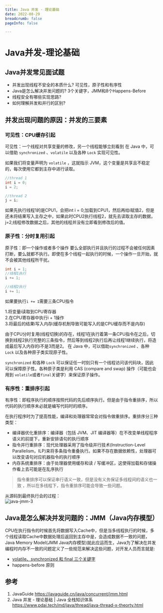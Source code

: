 ```yaml
---
title: Java 并发 - 理论基础
date: 2022-08-29
breadcrumb: false
pageInfo: false

---
```


# Java并发-理论基础

## Java并发常见面试题

- 并发出现线程不安全的本质什么? 可见性，原子性和有序性
- Java是怎么解决并发问题的? 3个关键字，JMM和8个Happens-Before
- 线程安全有哪些实现思路?
- 如何理解并发和并行的区别?

## 并发出现问题的原因：并发的三要素

### 可见性：CPU缓存引起

可见性：一个线程对共享变量的修改，另一个线程能够立刻看到
在 Java 中，可以借助 `synchronized` 、`volatile` 以及各种 `Lock` 实现可见性。

如果我们将变量声明为 `volatile` ，这就指示 JVM，这个变量是共享且不稳定的，每次使用它都到主存中进行读取。

```java :no-line-numbers
//thread 1
int i = 0;
i = 2;

//thread 2
j = i;
```

如果先执行线程1的是CPU1，会把int i = 0;加载到CPU1，然后再给i赋值2，但是还未将结果写入主存之中，如果此时CPU2执行线程2，就先去读取主存的数据，j=2;线程修改数据之后，其他的线程并没有立即看到修改后的值。

### 原子性：分时复用引起

原子性：即一个操作或者多个操作 要么全部执行并且执行的过程不会被任何因素打断，要么就都不执行。即使在多个线程一起执行的时候，一个操作一旦开始，就不会被其他线程所干扰。

```java :no-line-numbers
int i = 1;
//线程1执行
i += 1;

//线程2执行
i += 1;
```

如果要执行`i += 1`需要三条CPU指令

1.将变量i读取到CPU寄存器  
2.在CPU寄存器中执行i + 1操作  
3.将最后的结果i写入内存(缓存机制导致可能写入的是CPU缓存而不是内存)  

由于CPU分时复用(线程切换)的存在，线程1在执行着第一条CPU指令在之后，切换到线程2执行完整的三条指令，然后等到线程2执行后再让线程1继续执行，将造成最后写入内存的i不是3而是2。
在 Java 中，可以借助`synchronized` 、各种 `Lock` 以及各种原子类实现原子性。

`synchronized` 和各种 `Lock` 可以保证任一时刻只有一个线程访问该代码块，因此可以保障原子性。各种原子类是利用 CAS (compare and swap) 操作（可能也会用到 `volatile`或者`final`关键字）来保证原子操作。

### 有序性：重排序引起

有序性：即程序执行的顺序按照代码的先后顺序执行。但是由于指令重排序，所以代码的执行顺序未必就是编写代码时的顺序。

在执行程序时为了提高性能，编译和处理器常常会对指令做重排序。重排序分三种类型：

- 编译器优化重排序：编译器（包括 JVM、JIT 编译器等）在不改变单线程程序语义的前提下，重新安排语句的执行顺序
- 指令并行重排序：现代处理器采用了指令级并行技术(Instruction-Level Parallelism，ILP)来将多条指令重叠执行。如果不存在数据依赖性，处理器可以改变语句对应机器指令的执行顺序
- 内存系统重排序：由于处理器使用缓存和读 / 写缓冲区，这使得加载和存储操作看上去可能是在乱序执行

> 指令重排序可以保证串行语义一致，但是没有义务保证多线程间的语义也一致 ，所以在多线程下，指令重排序可能会导致一些问题。

从源码到最终执行会的过程：  
![java-jmm-3](https://blog-1253887276.cos.ap-chongqing.myqcloud.com/vscodeblog/java-jmm-3.png)

## Java是怎么解决并发问题的：JMM（Java内存模型）

CPU在执行指令的时候首先将数据写入Cache中，但是当多线程执行的时候，多个线程读取Cache中数据处理后返回到主存中是，会造成数据不一致的问题，Java Memory Model(JMM Java内存模型)就此应运而生，Java为了解决在并发编程时内存不一致的问题定义了一些规范来解决这些问题，对开发人员而言就是:  
- [volatile、synchronized 和 final 三个关键字]()
- happens-before 原则

## 参考

1. JavaGuide <https://javaguide.cn/java/concurrent/jmm.html>
2. Java 并发 - 理论基础 | Java 全栈知识体系 <https://www.pdai.tech/md/java/thread/java-thread-x-theorty.html>
